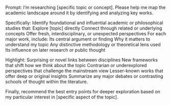 Prompt: I’m researching [specific topic or concept]. Please help me map the academic landscape around it by identifying and analyzing key works.

Specifically:
Identify foundational and influential academic or philosophical studies that:
Explore [topic] directly
Connect through related or underlying concepts
Offer fresh, interdisciplinary, or unexpected perspectives
For each major work, include:
Its central argument or finding
Why it matters to understand my topic
Any distinctive methodology or theoretical lens used
Its influence on later research or public thought

Highlight:
Surprising or novel links between disciplines
New frameworks that shift how we think about the topic
Contrarian or underexplored perspectives that challenge the mainstream view
Lesser-known works that offer deep or original insights
Summarize any major debates or contrasting schools of thought within the literature.

Finally, recommend the best entry points for deeper exploration based on my particular interest in [specific aspect of the topic].